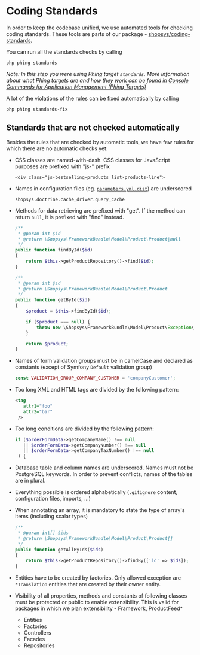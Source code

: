 # Coding Standards

In order to keep the codebase unified, we use automated tools for checking coding standards. These tools are parts of our package -
[shopsys/coding-standards](https://github.com/shopsys/coding-standards/).

You can run all the standards checks by calling
```
php phing standards
```

*Note: In this step you were using Phing target `standards`.
More information about what Phing targets are and how they work can be found in [Console Commands for Application Management (Phing Targets)](/docs/introduction/console-commands-for-application-management-phing-targets.md)*

A lot of the violations of the rules can be fixed automatically by calling
```
php phing standards-fix
```

## Standards that are not checked automatically
Besides the rules that are checked by automatic tools, we have few rules for which there are no automatic checks yet:

- CSS classes are named-with-dash. CSS classes for JavaScript purposes are prefixed with "js-" prefix
    ```
    <div class="js-bestselling-products list-products-line">
    ```

- Names in configuration files (eg. [`parameters.yml.dist`](../../project-base/app/config/parameters.yml.dist)) are underscored
    ```
    shopsys.doctrine.cache_driver.query_cache
    ```

- Methods for data retrieving are prefixed with "get". If the method can return `null`, it is prefixed with "find" instead.
    ```php
    /**
     * @param int $id
     * @return \Shopsys\FrameworkBundle\Model\Product\Product|null
     */
    public function findById($id)
    {
        return $this->getProductRepository()->find($id);
    }

    /**
     * @param int $id
     * @return \Shopsys\FrameworkBundle\Model\Product\Product
     */
    public function getById($id)
    {
        $product = $this->findById($id);

        if ($product === null) {
            throw new \Shopsys\FrameworkBundle\Model\Product\Exception\ProductNotFoundException('Product with ID ' . $id . ' does not exist.');
        }

        return $product;
    }
    ```
- Names of form validation groups must be in camelCase and declared as constants (except of Symfony `Default` validation group)
    ```php
    const VALIDATION_GROUP_COMPANY_CUSTOMER = 'companyCustomer';
    ```
- Too long XML and HTML tags are divided by the following pattern:
    ```xml
    <tag
       attr1="foo"
       attr2="bar"
     />
    ```
- Too long conditions are divided by the following pattern:
    ```php
    if ($orderFormData->getCompanyName() !== null
       || $orderFormData->getCompanyNumber() !== null
       || $orderFormData->getCompanyTaxNumber() !== null
     ) {
    ```
- Database table and column names are underscored. Names must not be PostgreSQL keywords. In order to prevent conflicts, names of the tables are in plural.
- Everything possible is ordered alphabetically (`.gitignore` content, configuration files, imports, ...)
- When annotating an array, it is mandatory to state the type of array's items (including scalar types)
    ```php
    /**
     * @param int[] $ids
     * @return \Shopsys\FrameworkBundle\Model\Product\Product[]
     */
    public function getAllByIds($ids)
    {
        return $this->getProductRepository()->findBy(['id' => $ids]);
    }
    ```
- Entities have to be created by factories. Only allowed exception are `*Translation` entities that are created by their owner entity.
- Visibility of all properties, methods and constants of following classes must be protected or public to enable extensibility.
  This is valid for packages in which we plan extensibility - Framework, ProductFeed\*
    - Entities
    - Factories
    - Controllers
    - Facades
    - Repositories
